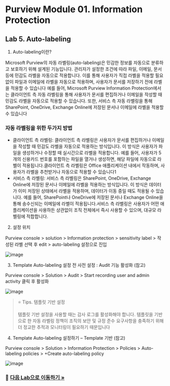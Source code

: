 # Purview Module 01. Information Protection

## Lab 5. Auto-labeling

1. Auto-labeling이란?

Microsoft Purview의 자동 라벨링(auto-labeling)은 민감한 정보를 자동으로 분류하고 보호하기 위해 설계된 기능입니다. 관리자가 설정한 조건에 따라 파일, 이메일, 문서 등에 민감도 라벨을 자동으로 적용합니다. 이를 통해 사용자가 직접 라벨을 적용할 필요 없이 파일과 이메일에 라벨을 자동으로 적용하며, 사용자가 문서를 저장하기 전에 라벨을 적용할 수 있습니다
예를 들어, Microsoft Purview Information Protection에서는 클라이언트 측 자동 라벨링을 통해 사용자가 문서를 편집하거나 이메일을 작성할 때 민감도 라벨을 자동으로 적용할 수 있습니다. 또한, 서비스 측 자동 라벨링을 통해 SharePoint, OneDrive, Exchange Online에 저장된 문서나 이메일에 라벨을 적용할 수 있습니다

### 자동 라벨링을 위한 두가지 방법 

* 클라이언트 측 라벨링: 클라이언트 측 라벨링은 사용자가 문서를 편집하거나 이메일을 작성할 때 민감도 라벨을 자동으로 적용하는 방식입니다. 이 방식은 사용자가 파일을 생성하거나 수정할 때 실시간으로 라벨을 적용합니다. 예를 들어, 사용자가 5개의 신용카드 번호를 포함하는 파일을 열거나 생성하면, 해당 파일에 자동으로 라벨이 적용됩니다.클라이언트 측 라벨링은 Office 애플리케이션 내에서 작동하며, 사용자가 라벨을 추천받거나 자동으로 적용할 수 있습니다1
* 서비스 측 라벨링: 서비스 측 라벨링은 SharePoint, OneDrive, Exchange Online에 저장된 문서나 이메일에 라벨을 적용하는 방식입니다. 이 방식은 데이터가 이미 저장된 상태에서 라벨을 적용하며, 데이터가 이동 중일 때도 적용될 수 있습니다. 예를 들어, SharePoint나 OneDrive에 저장된 문서나 Exchange Online을 통해 송수신되는 이메일에 라벨이 적용됩니다.서비스 측 라벨링은 사용자가 어떤 애플리케이션을 사용하든 상관없이 조직 전체에서 즉시 사용할 수 있으며, 대규모 라벨링에 적합합니다.

2. 설정 위치
   
Purview console > solution > Information protection > sensitivity label > 작성된 라벨 선택 후 edit > auto-labeling 설정으로 진입  

![image](https://github.com/user-attachments/assets/4fb52954-1abf-456d-9ec8-aca90b40f447)

3. Template Auto-labeling 설정 전 사전 설정 : Audit 기능 활성화 (참고)
   
Purview console > Solution > Audit > Start recording user and admin activity 클릭 후 활성화 

![image](https://github.com/user-attachments/assets/bd2c75d1-5fb6-42b7-97ac-840c013810a7)

> ⭐️ Tips. 템플릿 기반 설정
>
> 템플릿 기반 설정을 사용할 때는 감사 로그를 활성화해야 합니다. 템플릿을 기반으로 한 자동 라벨링 정책이 조직의 보안 및 규정 준수 요구사항을 충족하기 위해 더 정교한 추적과 모니터링이 필요하기 때문입니다

4. Template Auto-labeling 설정하기 – Template 기반 (참고)

Purview console > Solution > Information Protection > Policies > Auto-labeling policies > +Create auto-labeling policy

![image](https://github.com/user-attachments/assets/e6aa1462-4efc-424b-9ea5-3f57f7be780a)


### 🔗 [다음 Lab으로 이동하기 »](https://github.com/Kittiyayaong/ProjectWandooPurview/blob/main/Purview%20Module02%20-%2001.%20%20Template-based%20Data%20Loss%20Prevention.md)
